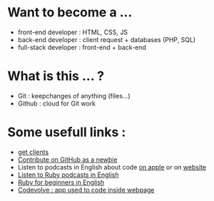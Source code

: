 # Want to become a ...
- front-end developer : HTML, CSS, JS
- back-end developer : client request + databases (PHP, SQL)
- full-stack developer : front-end + back-end

# What is this ... ?
- Git : keepchanges of anything (files...)
- Github : cloud for Git work

# Some usefull links :
- [get clients](https://www.freecodecamp.org/news/selling-services/)
- [Contribute on GitHub as a newbie](https://www.firsttimersonly.com/)
- Listen to podcasts in English about code [on apple](https://podcasts.apple.com/us/podcast/codenewbie/id919219256?mt=2) or on [website](https://www.codenewbie.org/podcast)
- [Listen to Ruby podcasts in English](https://devchat.tv/ruby-rogues/)
- [Ruby for beginners in English](http://rubylearning.com/blog/2010/09/22/14-ways-to-have-fun-coding-ruby/)
- [Codevolve : app used to code inside webpage](https://next.tech/)
